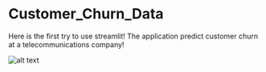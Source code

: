 # Customer_Churn_Data

Here is the first try to use streamlit! 
The application predict customer churn at a telecommunications company!


![alt text](https://miro.medium.com/max/456/1*Dvx1j18vyKyvLlIpxzVSmQ.png)

